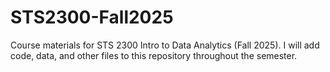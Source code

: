 # STS2300-Fall2025
Course materials for STS 2300 Intro to Data Analytics (Fall 2025). I will add code, data, and other files to this repository throughout the semester.
